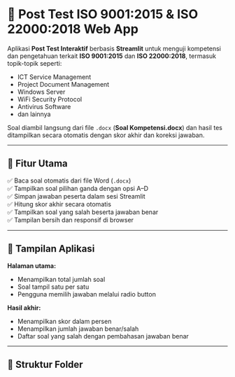 # 🧩 Post Test ISO 9001:2015 & ISO 22000:2018 Web App

Aplikasi **Post Test Interaktif** berbasis **Streamlit** untuk menguji kompetensi dan pengetahuan terkait **ISO 9001:2015** dan **ISO 22000:2018**, termasuk topik-topik seperti:
- ICT Service Management  
- Project Document Management  
- Windows Server  
- WiFi Security Protocol  
- Antivirus Software  
- dan lainnya

Soal diambil langsung dari file `.docx` (**Soal Kompetensi.docx**) dan hasil tes ditampilkan secara otomatis dengan skor akhir dan koreksi jawaban.

---

## 🚀 Fitur Utama

✅ Baca soal otomatis dari file Word (`.docx`)  
✅ Tampilkan soal pilihan ganda dengan opsi A–D  
✅ Simpan jawaban peserta dalam sesi Streamlit  
✅ Hitung skor akhir secara otomatis  
✅ Tampilkan soal yang salah beserta jawaban benar  
✅ Tampilan bersih dan responsif di browser  

---

## 🧠 Tampilan Aplikasi

**Halaman utama:**
- Menampilkan total jumlah soal
- Soal tampil satu per satu
- Pengguna memilih jawaban melalui radio button

**Hasil akhir:**
- Menampilkan skor dalam persen
- Menampilkan jumlah jawaban benar/salah
- Daftar soal yang salah dengan pembahasan jawaban benar

---

## 🧩 Struktur Folder

